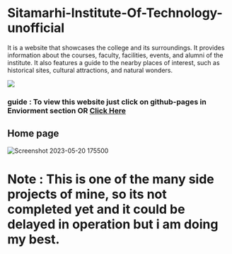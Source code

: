 # Sitamarhi-Institute-Of-Technology-unofficial
It is a website that showcases the college and its surroundings. It provides information about the courses, faculty, facilities, events, and alumni of the institute. It also features a guide to the nearby places of interest, such as historical sites, cultural attractions, and natural wonders.

[![](https://visitcount.itsvg.in/api?id=SIT-unofficial&label=Repo-Views&color=9&icon=7&pretty=true)](https://visitcount.itsvg.in)
### guide : To view this website just click on github-pages in Enviorment section OR <a href="https://x-itachi-x.github.io/Sitamarhi-Institute-Of-Technology-unofficial/">Click Here</a>


## Home page 
![Screenshot 2023-05-20 175500](https://github.com/X-itachi-X/Sitamarhi-Institute-Of-Technology-unofficial/assets/104882734/d23916ce-2054-4677-83e6-fbc324b1013d)

# Note : This is one of the many side projects of mine, so its not completed yet and it could be delayed in operation but i am doing my best.
